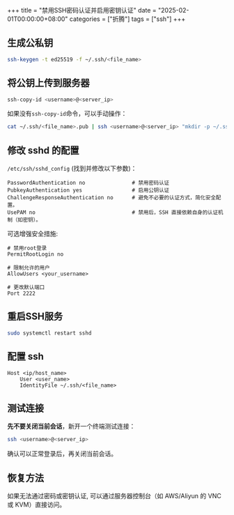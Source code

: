 +++
title = "禁用SSH密码认证并启用密钥认证"
date = "2025-02-01T00:00:00+08:00"
categories = ["折腾"]
tags = ["ssh"]
+++

## 生成公私钥

```sh
ssh-keygen -t ed25519 -f ~/.ssh/<file_name>
```

## 将公钥上传到服务器

```sh
ssh-copy-id <username>@<server_ip>
```

如果没有`ssh-copy-id`命令，可以手动操作：

```sh
cat ~/.ssh/<file_name>.pub | ssh <username>@<server_ip> "mkdir -p ~/.ssh && chmod 700 ~/.ssh && cat >> ~/.ssh/authorized_keys && chmod 600 ~/.ssh/authorized_keys"
```

## 修改 sshd 的配置

`/etc/ssh/sshd_config` (找到并修改以下参数)：

```
PasswordAuthentication no               # 禁用密码认证
PubkeyAuthentication yes                # 启用公钥认证
ChallengeResponseAuthentication no      # 避免不必要的认证方式，简化安全配置。
UsePAM no                               # 禁用后，SSH 直接依赖自身的认证机制（如密钥）。
```

可选增强安全措施:

```
# 禁用root登录
PermitRootLogin no

# 限制允许的用户
AllowUsers <your_username>

# 更改默认端口
Port 2222
```

## 重启SSH服务

```bash
sudo systemctl restart sshd
```

## 配置 ssh

```
Host <ip/host_name>
    User <user_name>
    IdentityFile ~/.ssh/<file_name>
```

## 测试连接

**先不要关闭当前会话**，新开一个终端测试连接：

```bash
ssh <username>@<server_ip>
```

确认可以正常登录后，再关闭当前会话。

## 恢复方法

如果无法通过密码或密钥认证, 可以通过服务器控制台（如 AWS/Aliyun 的 VNC 或 KVM）直接访问。
